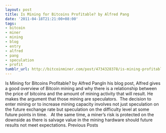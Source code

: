 ```yaml
---
layout: post
title: Is Mining for Bitcoins Profitable? by Alfred Pang
date: '2011-04-18T21:21:00+08:00'
tags:
- bitcoin
- miner
- mining
- blog
- entry
- alfred
- pang
- speculation
- profit
tumblr_url: http://bitcoinminer.com/post/4734328378/is-mining-profitable-link
---
```

Is Mining for Bitcoins Profitable? by Alfred PangIn his blog post, Alfred gives a good overview of Bitcoin mining and why there is a relationship between the price of bitcoins and the amount of mining activity that will result.
He makes the argument that those mining are speculators.  The decision to enter mining or to increase mining capacity involves not just speculation on the future exchange rate but speculation on the difficulty level at some future points in time.  
At the same time, a miner’s risk is protected on the downside as there is salvage value in the mining hardware should future results not meet expectations.
Previous Posts
